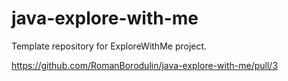 # java-explore-with-me
Template repository for ExploreWithMe project.

https://github.com/RomanBorodulin/java-explore-with-me/pull/3
